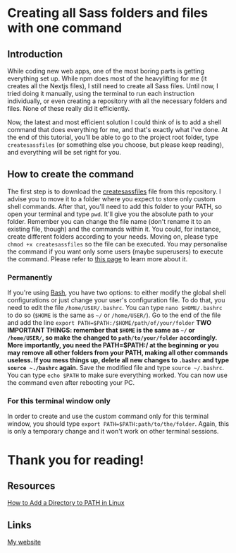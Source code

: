# Creating all Sass folders and files with one command

## Introduction

While coding new web apps, one of the most boring parts is getting everything set up. While npm does most of the heavylifting for me (it creates all the Nextjs files), I still need to create all Sass files. Until now, I tried doing it manually, using the terminal to run each instruction individually, or even creating a repository with all the necessary folders and files. None of these really did it efficiently.

Now, the latest and most efficient solution I could think of is to add a shell command that does everything for me, and that's exactly what I've done. At the end of this tutorial, you'll be able to go to the project root folder, type `createsassfiles` (or something else you choose, but please keep reading), and everything will be set right for you.

## How to create the command

The first step is to download the [createsassfiles](./createsassfiles) file from this repository. I advise you to move it to a folder where you expect to store only custom shell commands. After that, you'll need to add this folder to your PATH, so open your terminal and type `pwd`. It'll give you the absolute path to your folder. Remember you can change the file name (don't rename it to an existing file, though) and the commands within it. You could, for instance, create different folders according to your needs. Moving on, please type `chmod +x createsassfiles` so the file can be executed. You may personalise the command if you want only some users (maybe superusers) to execute the command. Please refer to [this page](https://www.gnu.org/software/coreutils/manual/html_node/chmod-invocation.html) to learn more about it.

### Permanently

If you're using [Bash](https://en.wikipedia.org/wiki/Bash_(Unix_shell)), you have two options: to either modify the global shell configurations or just change your user's configuration file. To do that, you need to edit the file `/home/USER/.bashrc`. You can type `nano $HOME/.bashrc` to do so (`$HOME` is the same as `~/` or `/home/USER/`). Go to the end of the file and add the line `export PATH=$PATH:/$HOME/path/of/your/folder` **TWO IMPORTANT THINGS: remember that `$HOME` is the same as `~/` or `/home/USER/`, so make the changed to `path/to/your/folder` accordingly. More importantly,  you need the PATH=$PATH:/ at the beginning or you may remove all other folders from your PATH, making all other commands useless. If you mess things up, delete all new changes to `.bashrc` and type `source ~./bashrc` again.** Save the modified file and type `source ~/.bashrc`. You can type `echo $PATH` to make sure everything worked. You can now use the command even after rebooting your PC.

### For this terminal window only

In order to create and use the custom command only for this terminal window, you should type `export PATH=$PATH:path/to/the/folder`. Again, this is only a temporary change and it won't work on other terminal sessions.


# Thank you for reading!

## Resources

[How to Add a Directory to PATH in Linux](https://linuxize.com/post/how-to-add-directory-to-path-in-linux/)

## Links

[My website](https://danieldevelops.tech/)
